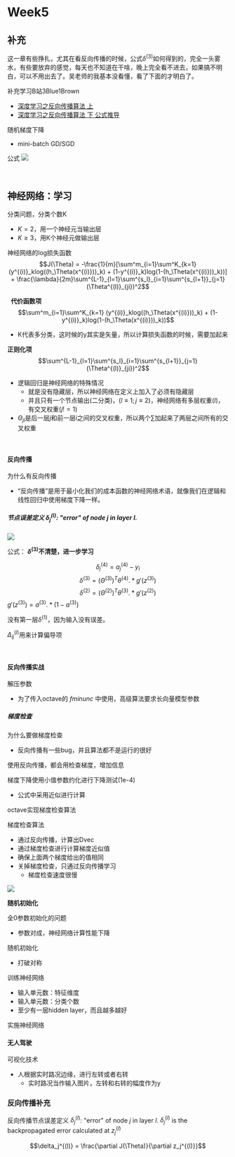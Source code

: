 # Week5

## 补充
这一章有些挣扎，尤其在看反向传播的时候，公式$\delta^{(3)}$如何得到的，完全一头雾水，有些要放弃的感觉，每天也不知道在干啥，晚上完全看不进去，如果搞不明白，可以不用出去了。吴老师的我基本没看懂，看了下面的才明白了。

补充学习B站3Blue1Brown
- [深度学习之反向传播算法 上](https://www.bilibili.com/video/av16577449)
- [深度学习之反向传播算法 下 公式推导](https://www.bilibili.com/video/av16577449/?p=2)

随机梯度下降
- mini-batch GD/SGD



公式
![](https://user-images.githubusercontent.com/41643043/56329121-8e3ed200-61b4-11e9-8ccf-a4f6beb3266c.png)


&nbsp;

## 神经网络：学习

分类问题，分类个数K
- $K = 2$，用一个神经元当输出层
- $K \geq 3$，用K个神经元做输出层

神经网络的log损失函数
$$J(\Theta) = -\frac{1}{m}[\sum^m_{i=1}\sum^K_{k=1} (y^{(i)}_klog((h_\Theta(x^{(i)}))_k) + (1-y^{(i)}_k)log(1-(h_\Theta(x^{(i)}))_k))] + \frac{\lambda}{2m}\sum^{L-1}_{l=1}\sum^{s_l}_{i=1}\sum^{s_{l+1}}_{j=1}(\Theta^{(l)}_{ji})^2$$

&nbsp;
**代价函数项**
$$\sum^m_{i=1}\sum^K_{k=1} (y^{(i)}_klog((h_\Theta(x^{(i)}))_k) + (1-y^{(i)}_k)log(1-(h_\Theta(x^{(i)}))_k))$$

- K代表多分类，这时候的y其实是矢量，所以计算损失函数的时候，需要加起来


**正则化项** 
$$\sum^{L-1}_{l=1}\sum^{s_l}_{i=1}\sum^{s_{l+1}}_{j=1}(\Theta^{(l)}_{ji})^2$$

- 逻辑回归是神经网络的特殊情况
    - 就是没有隐藏层，所以神经网络在定义上加入了必须有隐藏层
    - 并且只有一个节点输出(二分类)，($l \equiv 1; j \equiv 2$)，神经网络有多层权重($l$)，有交叉权重($j!=1$)
- $\Theta_{ji}$是后一层$j$和前一层$i$之间的交叉权重，所以两个$\sum$加起来了两层之间所有的交叉权重

&nbsp;
#### 反向传播
为什么有反向传播
- “反向传播”是用于最小化我们的成本函数的神经网络术语，就像我们在逻辑和线性回归中使用梯度下降一样。

##### 节点误差定义 $\delta_j^{(l)}$: "error" of node $j$ in layer $l$.

![](https://user-images.githubusercontent.com/41643043/56089754-55f47680-5eca-11e9-9a5b-2100a91f2070.png)

公式： **$\delta^{(3)}$不清楚，进一步学习**

$$\delta^{(4)}_j = a^{(4)}_j - y_i$$
$$\delta^{(3)} = (\Theta^{(3)})^T\theta^{(4)}.*g'(z^{(3)})$$
$$\delta^{(2)} = (\Theta^{(2)})^T\theta^{(3)}.*g'(z^{(2)})$$
$g'(z^{(3)}) = a^{(3)}.*(1-a^{(3)})$

没有第一层$\delta^{(1)}$，因为输入没有误差。

$\Delta^{(l)}_{ij}$用来计算偏导项


&nbsp;
#### 反向传播实战

解压参数
- 为了传入octave的 $fminunc$ 中使用，高级算法要求长向量模型参数



##### 梯度检查

为什么要做梯度检查
- 反向传播有一些bug，并且算法都不是运行的很好

使用反向传播，都会用检查梯度，增加信息


梯度下降使用小值参数约化进行下降测试(1e-4)
- 公式中采用近似进行计算

octave实现梯度检查算法

梯度检查算法
- 通过反向传播，计算出Dvec
- 通过梯度检查进行计算梯度近似值
- 确保上面两个梯度给出的值相同
- 关掉梯度检查，只通过反向传播学习
    - 梯度检查速度很慢

![](https://user-images.githubusercontent.com/41643043/56102305-cf3da900-5f5e-11e9-8429-57e078b7a6d2.png)

**随机初始化**


全0参数初始化的问题
- 参数对成，神经网络计算性能下降


随机初始化
- 打破对称


训练神经网络
- 输入单元数：特征维度
- 输入单元数：分类个数
- 至少有一层hidden layer，而且越多越好

实施神经网络




#### 无人驾驶

可视化技术
- 人根据实时路况边缘，进行左转或者右转
    - 实时路况当作输入图片，左转和右转的幅度作为y





### 反向传播补充


反向传播节点误差定义 $\delta_j^{(l)}$: "error" of node $j$ in layer $l$.
$\delta_j^{(l)}$ is the backpropagated error calculated at $z_j^{(l)}$

$$\delta_j^{(l)} = \frac{\partial J(\Theta)}{\partial z_j^{(l)}}$$







